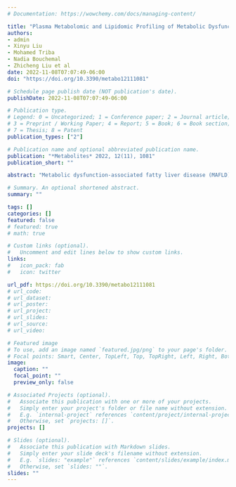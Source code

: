 ```yaml
---
# Documentation: https://wowchemy.com/docs/managing-content/

title: "Plasma Metabolomic and Lipidomic Profiling of Metabolic Dysfunction-Associated Fatty Liver Disease in Humans Using an Untargeted Multiplatform Approach"
authors: 
- admin
- Xinyu Liu
- Mohamed Triba
- Nadia Bouchemal
- Zhicheng Liu et al
date: 2022-11-08T07:07:49-06:00
doi: "https://doi.org/10.3390/metabo12111081"

# Schedule page publish date (NOT publication's date).
publishDate: 2022-11-08T07:07:49-06:00

# Publication type.
# Legend: 0 = Uncategorized; 1 = Conference paper; 2 = Journal article;
# 3 = Preprint / Working Paper; 4 = Report; 5 = Book; 6 = Book section;
# 7 = Thesis; 8 = Patent
publication_types: ["2"]

# Publication name and optional abbreviated publication name.
publication: "*Metabolites* 2022, 12(11), 1081"
publication_short: ""

abstract: "Metabolic dysfunction-associated fatty liver disease (MAFLD) is a complex disorder that is implicated in dysregulations in multiple biological pathways, orchestrated by interactions between genetic predisposition, metabolic syndromes and environmental factors. The limited knowledge of its pathogenesis is one of the bottlenecks in the development of prognostic and therapeutic options for MAFLD. Moreover, the extent to which metabolic pathways are altered due to ongoing hepatic steatosis, inflammation and fibrosis and subsequent liver damage remains unclear. To uncover potential MAFLD pathogenesis in humans, we employed an untargeted nuclear magnetic resonance (NMR) spectroscopy- and high-resolution mass spectrometry (HRMS)-based multiplatform approach combined with a computational multiblock omics framework to characterize the plasma metabolomes and lipidomes of obese patients without (n = 19) or with liver biopsy confirmed MAFLD (n = 63). Metabolite features associated with MAFLD were identified using a metabolome-wide association study pipeline that tested for the relationships between feature responses and MAFLD. A metabolic pathway enrichment analysis revealed 16 pathways associated with MAFLD and highlighted pathway changes, including amino acid metabolism, bile acid metabolism, carnitine shuttle, fatty acid metabolism, glycerophospholipid metabolism, arachidonic acid metabolism and steroid metabolism. These results suggested that there were alterations in energy metabolism, specifically amino acid and lipid metabolism, and pointed to the pathways being implicated in alerted liver function, mitochondrial dysfunctions and immune system disorders, which have previously been linked to MAFLD in human and animal studies. Together, this study revealed specific metabolic alterations associated with MAFLD and supported the idea that MAFLD is fundamentally a metabolism-related disorder, thereby providing new perspectives for diagnostic and therapeutic strategies."

# Summary. An optional shortened abstract.
summary: ""

tags: []
categories: []
featured: false
# featured: true
# math: true

# Custom links (optional).
#   Uncomment and edit lines below to show custom links.
links:
#   icon_pack: fab
#   icon: twitter

url_pdf: https://doi.org/10.3390/metabo12111081
# url_code:
# url_dataset:
# url_poster:
# url_project:
# url_slides:
# url_source:
# url_video:

# Featured image
# To use, add an image named `featured.jpg/png` to your page's folder. 
# Focal points: Smart, Center, TopLeft, Top, TopRight, Left, Right, BottomLeft, Bottom, BottomRight.
image:
  caption: ""
  focal_point: ""
  preview_only: false

# Associated Projects (optional).
#   Associate this publication with one or more of your projects.
#   Simply enter your project's folder or file name without extension.
#   E.g. `internal-project` references `content/project/internal-project/index.md`.
#   Otherwise, set `projects: []`.
projects: []

# Slides (optional).
#   Associate this publication with Markdown slides.
#   Simply enter your slide deck's filename without extension.
#   E.g. `slides: "example"` references `content/slides/example/index.md`.
#   Otherwise, set `slides: ""`.
slides: ""
---
```

